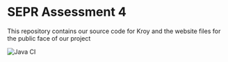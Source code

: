 # SEPR Assessment 4
This repository contains our source code for Kroy and the website files for the public face of our project

![Java CI](https://github.com/db1218/KroyAssessment4/workflows/Java%20CI/badge.svg?branch=master)
